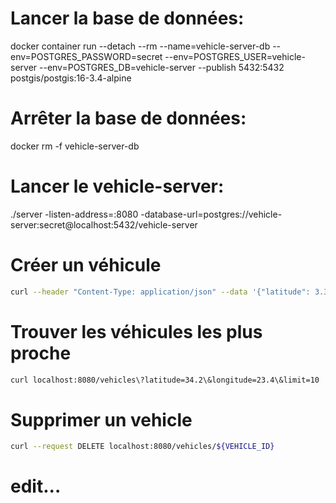 # Lancer la base de données:

docker container run --detach --rm --name=vehicle-server-db --env=POSTGRES_PASSWORD=secret --env=POSTGRES_USER=vehicle-server --env=POSTGRES_DB=vehicle-server --publish 5432:5432 postgis/postgis:16-3.4-alpine

# Arrêter la base de données:

docker rm -f vehicle-server-db

# Lancer le vehicle-server:

./server -listen-address=:8080 -database-url=postgres://vehicle-server:secret@localhost:5432/vehicle-server

# Créer un véhicule

```bash
curl --header "Content-Type: application/json" --data '{"latitude": 3.32,"longitude": 4.323, "shortcode":"abed", "battery": 10}' localhost:8080/vehicles | jq .
```

# Trouver les véhicules les plus proche

```bash
curl localhost:8080/vehicles\?latitude=34.2\&longitude=23.4\&limit=10
```

# Supprimer un vehicle

```bash
curl --request DELETE localhost:8080/vehicles/${VEHICLE_ID}
```

# edit...
